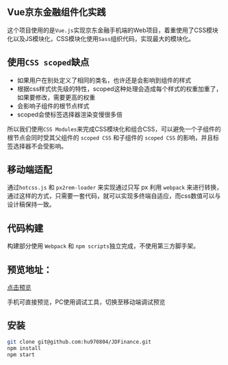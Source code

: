 ## Vue京东金融组件化实践

这个项目使用的是`Vue.js`实现京东金融手机端的Web项目，着重使用了CSS模块化以及JS模块化，CSS模块化使用`Sass`组织代码，实现最大的模块化。

## 使用`CSS scoped`缺点

- 如果用户在别处定义了相同的类名，也许还是会影响到组件的样式
- 根据css样式优先级的特性，scoped这种处理会造成每个样式的权重加重了，如果要修改，需要更高的权重
- 会影响子组件的根节点样式
- scoped会使标签选择器渲染变慢很多倍

所以我们使用`CSS Modules`来完成CSS模块化和组合CSS，可以避免一个子组件的根节点会同时受其父组件的 `scoped CSS` 和子组件的 `scoped CSS` 的影响，并且标签选择器不会受影响。

## 移动端适配

通过`hotcss.js` 和 `px2rem-loader` 来实现通过只写 px 利用 `webpack` 来进行转换，通过这样的方式，只需要一套代码，就可以实现多终端自适应，而css数值可以与设计稿保持一致。

## 代码构建

构建部分使用 `Webpack` 和 `npm scripts`独立完成，不使用第三方脚手架。

## 预览地址：
[点击预览](http://www.blackhu.site/JDFinance/dist/index.html#/)

手机可直接预览，PC使用调试工具，切换至移动端调试预览

## 安装

```bash
git clone git@github.com:hu970804/JDFinance.git
npm install
npm start
```

